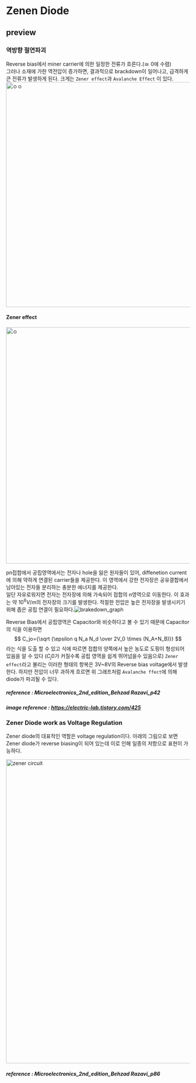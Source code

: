 # Zenen Diode
## preview

### 역방향 절연파괴  
 Reverse bias에서 miner carrier에 의한 일정한 전류가 흐른다.($\cong$ 0에 수렴)  
 그러나 소재에 가한 역전압이 증가하면, 결과적으로 brackdown이 일어나고, 급격하게 큰 전류가 발생하게 된다. 크게는 `Zener effect`과 `Avalanche Effect` 이 있다.  
<img width="615" alt="ㅇㅇ" src="https://user-images.githubusercontent.com/98220775/225536504-3b41fe0e-1e96-4b16-ad23-23754c87e529.png">

#### Zener effect
<img width="646" alt="ㅇ" src="https://user-images.githubusercontent.com/98220775/225536502-8af872aa-e546-4732-bb43-a231864ee3d3.png">

 pn접합에서 공핍영역에서는 전자나 hole을 잃은 원자들이 있어, diffenetion current에 의해 약하게 연결된 carrier들을 제공한다. 이 영역에서 강한 전자장은 공유결합에서 남아있는 전자들 분리하는 충분한 에너지를 제공한다.  
 일단 자유로워지면 전자는 전자장에 의해 가속되어 접합의 n영역으로 이동한다. 이 효과는 약 $10^6V/m$의 전자장의 크기를 발생한다. 적절한 전압은 높은 전자장을 발생시키기 위해 좁은 공핍 연결이 필요하다.![brakedown_graph](https://user-images.githubusercontent.com/98220775/225528890-4be1e808-9fed-4d16-975e-b12e185dbafb.png)

 Reverse Bias에서 공핍영역은 Capacitor와 비슷하다고 볼 수 있기 때문에 Capacitor의 식을 이용하면  
 $$
 C_jo={\sqrt {\epsilon q N_a N_d \over 2V_0 \times (N_A+N_B)}}
 $$
 라는 식을 도출 할 수 있고 식에 따르면 접합의 양쪽에서 높은 농도로 도핑이 형성되어 있음을 알 수 있다 ($C_j0$가 커질수록 공핍 영역을 쉽게 뛰어넘을수 있음으로) `Zener effect`라고 불리는 이러한 형태의 항복은 3V~8V의 Reverse bias voltage에서 발생한다. 하지만 전압이 너무 과하게 흐르면 위 그래프처럼 `Avalanche ffect`에 의해 diode가 파괴될 수 있다.
 ##### reference : Microelectronics_2nd_edition_Behzad Razavi_p42 
 ##### image reference : https://electric-lab.tistory.com/425 
### Zener Diode work as Voltage Regulation
  Zener diode의 대표적인 역할은 voltage regulation이다. 아래의 그림으로 보면 Zener diode가 reverse biasing이 되어 있는데 이로 인해 일종의 저항으로 표현이 가능하다.
 
 <img width="831" alt="zener circuit" src="https://user-images.githubusercontent.com/98220775/225535414-936dbf3d-369b-451a-a288-f5f026f9e834.png">
 
 

 ##### reference : Microelectronics_2nd_edition_Behzad Razavi_p86 
